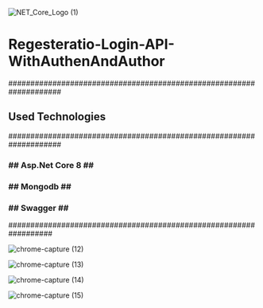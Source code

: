 
![NET_Core_Logo (1)](https://github.com/GHAZI-ALANZI/Regesteratio-Login-API-WithAuthenAndAuthor/assets/105205339/fb51e847-b888-458d-b11d-2c312732859c)


<h1> Regesteratio-Login-API-WithAuthenAndAuthor </h1>

####################################################################
<h2>Used Technologies</h2>
####################################################################

<h3>## Asp.Net Core 8 ##</h3>
<h3>## Mongodb ##</h3>
<h3>## Swagger ##</h3>

##################################################################

![chrome-capture (12)](https://github.com/GHAZI-ALANZI/Regesteratio-Login-API-WithAuthenAndAuthor/assets/105205339/62c657ec-0b80-41e5-bb94-914f4232d916)

![chrome-capture (13)](https://github.com/GHAZI-ALANZI/Regesteratio-Login-API-WithAuthenAndAuthor/assets/105205339/c011ea82-0722-406e-9e08-f4490d4d9231)

![chrome-capture (14)](https://github.com/GHAZI-ALANZI/Regesteratio-Login-API-WithAuthenAndAuthor/assets/105205339/cd84cf8f-289e-4d3e-bf8d-c094465a042d)

![chrome-capture (15)](https://github.com/GHAZI-ALANZI/Regesteratio-Login-API-WithAuthenAndAuthor/assets/105205339/99c539d7-ffdb-4e52-b18d-4fac7e1d5dbb)
